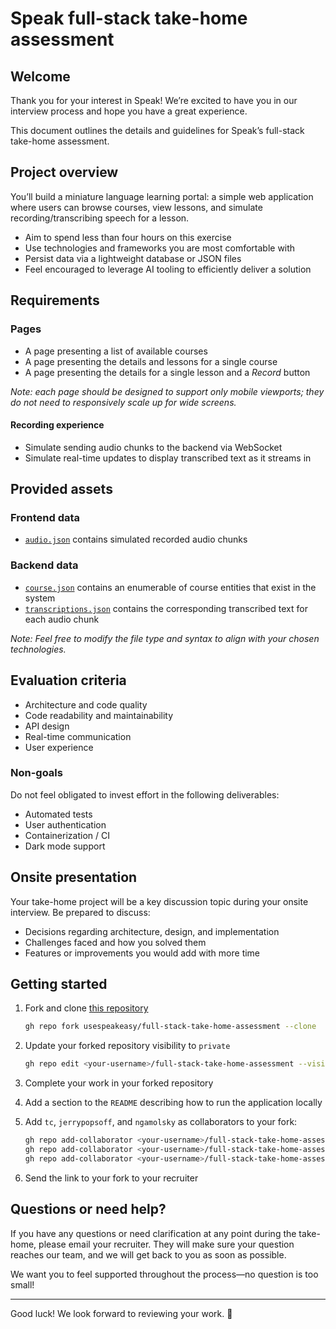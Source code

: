 # Speak full-stack take-home assessment

## Welcome

Thank you for your interest in Speak! We’re excited to have you in our interview process and hope you have a great experience.

This document outlines the details and guidelines for Speak’s full-stack take-home assessment.

## Project overview

You’ll build a miniature language learning portal: a simple web application where users can browse courses, view lessons, and simulate recording/transcribing speech for a lesson.

- Aim to spend less than four hours on this exercise
- Use technologies and frameworks you are most comfortable with
- Persist data via a lightweight database or JSON files
- Feel encouraged to leverage AI tooling to efficiently deliver a solution

## Requirements

### Pages

- A page presenting a list of available courses
- A page presenting the details and lessons for a single course
- A page presenting the details for a single lesson and a _Record_ button

_Note: each page should be designed to support only mobile viewports; they do not need to responsively scale up for wide screens._

#### Recording experience

- Simulate sending audio chunks to the backend via WebSocket
- Simulate real-time updates to display transcribed text as it streams in

<!-- Todo: embed a video or gif of this experience -->

## Provided assets

### Frontend data

- [`audio.json`](/assets/audio.json) contains simulated recorded audio chunks

### Backend data

- [`course.json`](/assets/course.json) contains an enumerable of course entities that exist in the system
- [`transcriptions.json`](/assets/transcriptions.json) contains the corresponding transcribed text for each audio chunk

_Note: Feel free to modify the file type and syntax to align with your chosen technologies._

## Evaluation criteria

- Architecture and code quality
- Code readability and maintainability
- API design
- Real-time communication
- User experience

### Non-goals

Do not feel obligated to invest effort in the following deliverables:

- Automated tests
- User authentication
- Containerization / CI
- Dark mode support

## Onsite presentation

Your take-home project will be a key discussion topic during your onsite interview. Be prepared to discuss:

- Decisions regarding architecture, design, and implementation
- Challenges faced and how you solved them
- Features or improvements you would add with more time

## Getting started

1. Fork and clone [this repository](https://github.com/usespeakeasy/full-stack-take-home-assessment)

    ```bash
    gh repo fork usespeakeasy/full-stack-take-home-assessment --clone
    ```

1. Update your forked repository visibility to `private`

    ```bash
    gh repo edit <your-username>/full-stack-take-home-assessment --visibility private --accept-visibility-change-consequences
    ```

1. Complete your work in your forked repository
1. Add a section to the `README` describing how to run the application locally
1. Add `tc`, `jerrypopsoff`, and `ngamolsky` as collaborators to your fork:

    ```bash
    gh repo add-collaborator <your-username>/full-stack-take-home-assessment tc
    gh repo add-collaborator <your-username>/full-stack-take-home-assessment jerrypopsoff
    gh repo add-collaborator <your-username>/full-stack-take-home-assessment ngamolsky
    ```

1. Send the link to your fork to your recruiter

## Questions or need help?

If you have any questions or need clarification at any point during the take-home, please email your recruiter. They will make sure your question reaches our team, and we will get back to you as soon as possible.

We want you to feel supported throughout the process—no question is too small!

---

Good luck! We look forward to reviewing your work. 🚀
